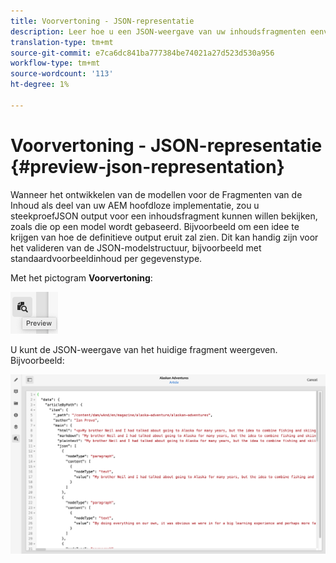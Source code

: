 ```yaml
---
title: Voorvertoning - JSON-representatie
description: Leer hoe u een JSON-weergave van uw inhoudsfragmenten eenvoudig kunt voorvertonen bij het implementeren van uw AEM oplossing zonder kop.
translation-type: tm+mt
source-git-commit: e7ca6dc841ba777384be74021a27d523d530a956
workflow-type: tm+mt
source-wordcount: '113'
ht-degree: 1%

---
```



# Voorvertoning - JSON-representatie {#preview-json-representation}

Wanneer het ontwikkelen van de modellen voor de Fragmenten van de Inhoud als deel van uw AEM hoofdloze implementatie, zou u steekproefJSON output voor een inhoudsfragment kunnen willen bekijken, zoals die op een model wordt gebaseerd. Bijvoorbeeld om een idee te krijgen van hoe de definitieve output eruit zal zien. Dit kan handig zijn voor het valideren van de JSON-modelstructuur, bijvoorbeeld met standaardvoorbeeldinhoud per gegevenstype.

Met het pictogram **Voorvertoning**:

![Inhoudsfragmenteditor - tabblad Voorbeeld](assets/cfm-preview-01.png)

U kunt de JSON-weergave van het huidige fragment weergeven. Bijvoorbeeld:

![Content Fragment Editor - Voorvertoning van een fragment](assets/cfm-preview-02.png)